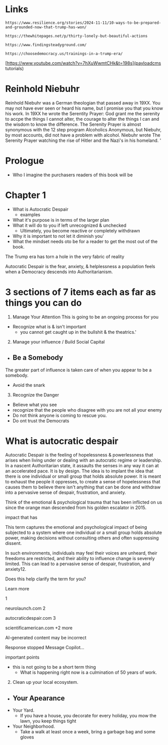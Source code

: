 # Links
```
https://www.resilience.org/stories/2024-11-11/10-ways-to-be-prepared-and-grounded-now-that-trump-has-won/

https://thewhitepages.net/p/thirty-lonely-but-beautiful-actions

https://www.findingsteadyground.com/

https://choosedemocracy.us/trainings-in-a-trump-era/
```

[https://www.youtube.com/watch?v=7hXuWwmtCHk&t=198s](payloadcms tutorials)

# Reinhold Niebuhr


Reinhold Niebuhr was a German theologian that passed away in 19XX.  You may not have ever seen or heard his name, but I promise you that you know his work.  In 19XX he wrote  the Serentity Prayer:  God grant me the serenity to accpe the things I cannot alter, the courage to alter the things I can and the wisdom to know the difference.  The Serenity Prayer is almost synonymous with the 12 step program Alcoholics Anonymous, but Niebuhr, by most accounts, did not have a problem with alcohol.  Niebuhr wrote The Serenity Prayer watching the rise of Hitler and the Nazi's in his homeland.  '


# Prologue
  - Who I imagine the purchasers readers of this book will be

# Chapter 1
  - What is Autocratic Despair
    - examples
  - What it's purpose is in terms of the larger plan
  - What it will do to you if left unrecognized & unchecked
    - Ultimately, you become reactive or completely withdrawn
  - Why it is important to not let it diminish you'
  - What the mindset needs oto be for a reader to get the most out of the book.

The Trump era has torn a hole in the very fabric of reality

Autocratic Despair is the fear, anxiety, & helplessness a population feels when a Democracy descends into Authoritarianism.


# 3 sections of 7 items each as far as things you can do

1. Manage Your Attention
  This is going to be an ongoing process for you
  - Recognize what is & isn't important
    - you cannot get caught up in the bullshit & the theatrics.'


2. Manage your influence / Build Social Capital
  - ## Be a Somebody
The greater part of influence is taken care of when you appear to be a somebody.
 - Avoid the snark

3. Recognize the Danger
  - Believe what you see
  - recognize that the people who disagree with you are not all your enemy
  - Do not think anyone is coming to rescue you.
  - Do ont trust the Democrats



# What is autocratic despair
Autocratic Despair is the feeling of hopelessness & powerlessness that arises when living under or dealing with an autocratic regime or leadership. In a nascent Authoritarian state, it assaults the senses in any way it can at an accelerated pace.  It is by design.  The idea is to implant the idea that there is one individual or small group that holds absolute power. It is meant to exhaust the people it oppresses, to create a sense of hopelessness that causes them to believe there isn't anything that can be done and withdraw into a pervasive sense of despair, frustration, and anxiety.

Think of the emotional & psychological trauma that has been inflicted on us since the orange man descended from his golden escalator in 2015.

impact that has


This term captures the emotional and psychological impact of being subjected to a system where one individual or a small group holds absolute power, making decisions without consulting others and often suppressing dissent.

In such environments, individuals may feel their voices are unheard, their freedoms are restricted, and their ability to influence change is severely limited. This can lead to a pervasive sense of despair, frustration, and anxiety12.

Does this help clarify the term for you?

Learn more

1

neurolaunch.com
2

autocraticdespair.com
3

scientificamerican.com
+2 more



AI-generated content may be incorrect

Response stopped
Message Copilot...





important points
- this is not going to be a short term thing
  - What is happening right now is a culmination of 50 years of work.




2. Clean up your local ecosystem.
  - Your Apearance
    -
  - Your Yard.
    -  If you have a house, you decorate for every holiday, you mow the lawn, you keep things tight
  - Your Neighborhood.
    -  Take a walk  at least once a week, bring a garbage bag and some gloves

